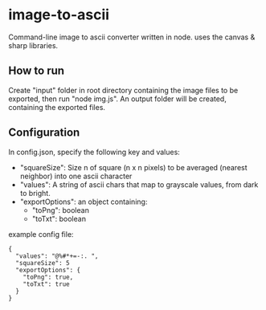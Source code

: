 # image-to-ascii

Command-line image to ascii converter written in node. uses the canvas & sharp libraries.

## How to run

Create "input" folder in root directory containing the image files to be exported, then run "node img.js".
An output folder will be created, containing the exported files.

## Configuration

In config.json, specify the following key and values:

- "squareSize": Size n of square (n x n pixels) to be averaged (nearest neighbor) into one ascii character
- "values": A string of ascii chars that map to grayscale values, from dark to bright.
- "exportOptions": an object containing:
  - "toPng": boolean
  - "toTxt": boolean

example config file:

```
{
  "values": "@%#*+=-:. ",
  "squareSize": 5
  "exportOptions": {
    "toPng": true,
    "toTxt": true
  }
}
```
